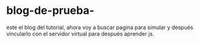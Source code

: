 # blog-de-prueba-
este el blog del tutorial, ahora voy a buscar pagina para simular y después vincularlo con el servidor virtual para después aprender js.
